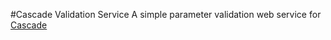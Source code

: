 #Cascade Validation Service
A simple parameter validation web service for [Cascade](https://github.com/ihmeuw/cascade)

